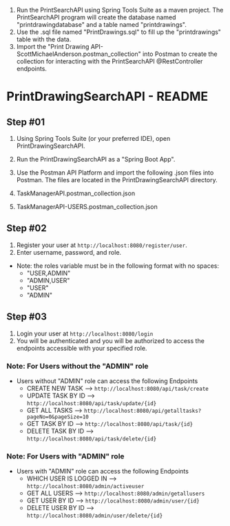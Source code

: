 1. Run the PrintSearchAPI using Spring Tools Suite as a maven project. The PrintSearchAPI program will
create the database named "printdrawingdatabase" and a table named "printdrawings".
2. Use the .sql file named "PrintDrawings.sql" to fill up the "printdrawings" table with the data.
3. Import the "Print Drawing API-ScottMichaelAnderson.postman_collection" into Postman to create the collection for interacting
with the PrintSearchAPI @RestController endpoints.


# PrintDrawingSearchAPI - README

## Step #01

1. Using Spring Tools Suite (or your preferred IDE), open PrintDrawingSearchAPI.

2. Run the PrintDrawingSearchAPI as a "Spring Boot App".

3. Use the Postman API Platform and import the following .json files into Postman. The files are located in the PrintDrawingSearchAPI directory.

4. TaskManagerAPI.postman_collection.json

5. TaskManagerAPI-USERS.postman_collection.json

## Step #02

1. Register your user at `http://localhost:8080/register/user`.
2. Enter username, password, and role.

-   Note: the roles variable must be in the following format with no spaces:
    -   "USER,ADMIN"
    -   "ADMIN,USER"
    -   "USER"
    -   "ADMIN"

## Step #03

1. Login your user at `http://localhost:8080/login`
2. You will be authenticated and you will be authorized to access the endpoints accessible with your specified role.

### Note: For Users without the "ADMIN" role

-   Users without "ADMIN" role can access the following Endpoints
    -   CREATE NEW TASK --> `http://localhost:8080/api/task/create`
    -   UPDATE TASK BY ID --> `http://localhost:8080/api/task/update/{id}`
    -   GET ALL TASKS --> `http://localhost:8080/api/getalltasks?pageNo=0&pageSize=10`
    -   GET TASK BY ID --> `http://localhost:8080/api/task/{id}`
    -   DELETE TASK BY ID --> `http://localhost:8080/api/task/delete/{id}`

### Note: For Users with "ADMIN" role

-   Users with "ADMIN" role can access the following Endpoints
    -   WHICH USER IS LOGGED IN --> `http://localhost:8080/admin/activeuser`
    -   GET ALL USERS --> `http://localhost:8080/admin/getallusers`
    -   GET USER BY ID --> `http://localhost:8080/admin/user/{id}`
    -   DELETE USER BY ID --> `http://localhost:8080/admin/user/delete/{id}`

